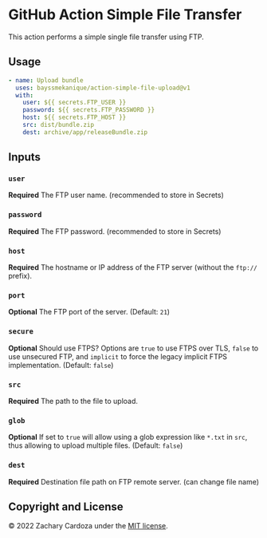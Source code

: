 # GitHub Action Simple File Transfer

This action performs a simple single file transfer using FTP.

## Usage
```yml
- name: Upload bundle
  uses: bayssmekanique/action-simple-file-upload@v1
  with:
    user: ${{ secrets.FTP_USER }}
    password: ${{ secrets.FTP_PASSWORD }}
    host: ${{ secrets.FTP_HOST }}
    src: dist/bundle.zip
    dest: archive/app/releaseBundle.zip
```

## Inputs

### `user`

**Required** The FTP user name. (recommended to store in Secrets)

### `password`

**Required** The FTP password. (recommended to store in Secrets)

### `host`

**Required** The hostname or IP address of the FTP server (without the `ftp://` prefix).

### `port`

**Optional** The FTP port of the server. (Default: `21`)

### `secure`

**Optional** Should use FTPS? Options are `true` to use FTPS over TLS, `false` to use unsecured FTP, and `implicit` to force the legacy implicit FTPS implementation. (Default: `false`)

### `src`

**Required** The path to the file to upload.

### `glob`

**Optional** If set to `true` will allow using a glob expression like `*.txt` in `src`, thus allowing to upload multiple files. (Default: `false`)

### `dest`

**Required** Destination file path on FTP remote server. (can change file name)

## Copyright and License
© 2022 Zachary Cardoza under the [MIT license](LICENSE.md).
